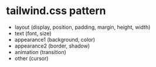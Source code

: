 # tailwind.css pattern

- layout (display, position, padding, margin, height, width)
- text (font, size)
- appearance1 (background, color)
- appearance2 (border, shadow)
- animation (transition)
- other (cursor)
